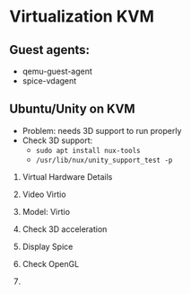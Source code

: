 # Virtualization KVM

## Guest agents:

* qemu-guest-agent
* spice-vdagent

## Ubuntu/Unity on KVM

* Problem: needs 3D support to run properly
* Check 3D support:
  * `sudo apt install nux-tools`
  * `/usr/lib/nux/unity_support_test -p`

 1. Virtual Hardware Details
 2. Video Virtio
   1. Model: Virtio
   2. Check 3D acceleration
 3. Display Spice
   1. Check OpenGL

1.
 
